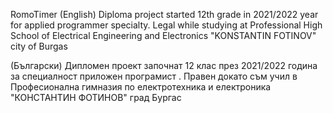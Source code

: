 RomoTimer
(English)
Diploma project started 12th grade in 2021/2022 year for applied programmer specialty.
Legal while studying at Professional High School of Electrical Engineering and Electronics "KONSTANTIN FOTINOV"
city ​​of Burgas

(Български)
Дипломен проект започнат 12 клас през 2021/2022 година за специалност приложен програмист .
Правен докато съм учил в Професионална гимназия по електротехника и електроника "КОНСТАНТИН ФОТИНОВ"
град Бургас
